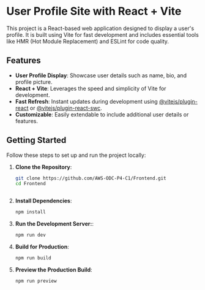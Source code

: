 # User Profile Site with React + Vite

This project is a React-based web application designed to display a user's profile. It is built using Vite for fast development and includes essential tools like HMR (Hot Module Replacement) and ESLint for code quality.

## Features

- **User Profile Display**: Showcase user details such as name, bio, and profile picture.
- **React + Vite**: Leverages the speed and simplicity of Vite for development.
- **Fast Refresh**: Instant updates during development using [@vitejs/plugin-react](https://github.com/vitejs/vite-plugin-react/blob/main/packages/plugin-react/README.md) or [@vitejs/plugin-react-swc](https://github.com/vitejs/vite-plugin-react-swc).
- **Customizable**: Easily extendable to include additional user details or features.

## Getting Started

Follow these steps to set up and run the project locally:

1. **Clone the Repository**:
   ```bash
   git clone https://github.com/AWS-ODC-P4-C1/Frontend.git
   cd Frontend



2. **Install Dependencies**:
    ```bash
    npm install

3. **Run the Development Server:**:
    ```bash
    npm run dev


4. **Build for Production**:
    ```bash
    npm run build


5. **Preview the Production Build**:
    ```bash
    npm run preview


